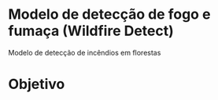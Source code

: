 # Modelo de detecção de fogo e fumaça (Wildfire Detect)
Modelo de detecção de incêndios em florestas 

# Objetivo

